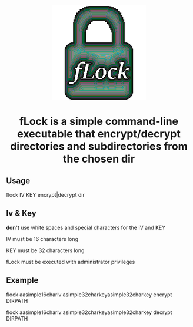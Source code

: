 <p align="center">
  <img src="https://github.com/aliasexo/fLock/blob/main/fLock.png?raw=true" alt="alt text">
</p>

<h1 align="center">fLock is a simple command-line executable that encrypt/decrypt directories and subdirectories from the chosen dir</h1>

## Usage
flock IV KEY encrypt|decrypt dir

## Iv & Key
**don't** use white spaces and special characters for the IV and KEY

IV must be 16 characters long

KEY must be 32 characters long

fLock must be executed with administrator privileges

## Example 
flock aasimple16chariv asimple32charkeyasimple32charkey encrypt DIRPATH

flock aasimple16chariv asimple32charkeyasimple32charkey decrypt DIRPATH
